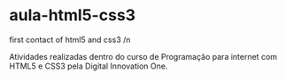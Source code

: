 # aula-html5-css3
first contact of html5 and css3 /n

Atividades realizadas dentro do curso de Programação para internet com HTML5 e CSS3 pela Digital Innovation One.
